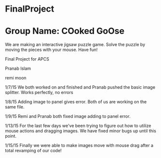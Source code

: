 FinalProject
============
Group Name: COoked GoOse
============

We are making an interactive jigsaw puzzle game. Solve the puzzle by moving the pieces with your mouse. Have fun!


Final Project for APCS 

Pranab Islam

remi moon

1/7/15
We both worked on and finished and Pranab pushed the basic image splitter. Works perfectly, no errors

1/8/15 Adding image to panel gives error. Both of us are working on the same file. 

1/9/15 Remi and Pranab both fixed image adding to panel error. 

1/13/15 For the last few days we've been trying to figure out how to utilize mouse actions and dragging images. We have fixed minor bugs up until this point.  


1/15/15 Finally we were able to make images move with mouse drag after a total revamping of our code!
